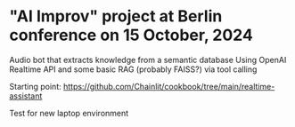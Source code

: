 # "AI Improv" project at Berlin conference on 15 October, 2024

Audio bot that extracts knowledge from a semantic database
Using OpenAI Realtime API and some basic RAG (probably FAISS?) via tool calling

Starting point: https://github.com/Chainlit/cookbook/tree/main/realtime-assistant

Test for new laptop environment